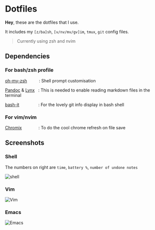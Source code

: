 # Dotfiles

**Hey**, these are the dotfiles that I use.

It includes my `[z/ba]sh`, `[v/nv/mv/gv]im`, `tmux`, `git` config files.

> Currently using zsh and nvim

## Dependencies
### For bash/zsh profile

[oh-my-zsh](https://github.com/robbyrussell/oh-my-zsh)&nbsp; &nbsp; &nbsp; &nbsp; &nbsp; : Shell prompt customisation

[Pandoc](http://pandoc.org/index.html) & [Lynx](http://lynx.browser.org/) &nbsp; : This is needed to enable reading markdown files in the terminal

[bash-it](https://github.com/Bash-it/bash-it)&nbsp; &nbsp; &nbsp; &nbsp; &nbsp; &nbsp; &nbsp; &nbsp; : For the lovely git info display in bash shell


### For vim/nvim

[Chromix](https://github.com/smblott-github/chromix)&nbsp; &nbsp; &nbsp; &nbsp; &nbsp; &nbsp; &nbsp; : To do the cool chrome refresh on file save


## Screenshots

### Shell
The numbers on right are `time`, `battery %`, `number of undone notes`

![shell](http://i.imgur.com/86s8gxU.png)


### Vim
![Vim](http://i.imgur.com/NNbG0TW.png)

### Emacs
![Emacs](http://i.imgur.com/zFyum38.png)
